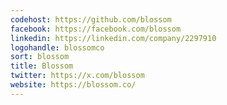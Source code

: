 ```yaml
---
codehost: https://github.com/blossom
facebook: https://facebook.com/blossom
linkedin: https://linkedin.com/company/2297910
logohandle: blossomco
sort: blossom
title: Blossom
twitter: https://x.com/blossom
website: https://blossom.co/
---
```

